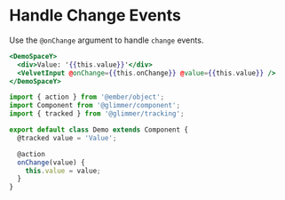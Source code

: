 # Handle Change Events

Use the `@onChange` argument to handle `change` events.

```hbs template
<DemoSpaceY>
  <div>Value: '{{this.value}}'</div>
  <VelvetInput @onChange={{this.onChange}} @value={{this.value}} />
</DemoSpaceY>
```

```js component
import { action } from '@ember/object';
import Component from '@glimmer/component';
import { tracked } from '@glimmer/tracking';

export default class Demo extends Component {
  @tracked value = 'Value';

  @action
  onChange(value) {
    this.value = value;
  }
}
```
